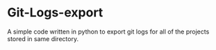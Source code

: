 # Git-Logs-export
A simple code written in python to export git logs for all of the projects stored in same directory.
